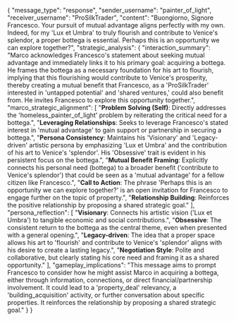 {
  "message_type": "response",
  "sender_username": "painter_of_light",
  "receiver_username": "ProSilkTrader",
  "content": "Buongiorno, Signore Francesco. Your pursuit of mutual advantage aligns perfectly with my own. Indeed, for my 'Lux et Umbra' to truly flourish and contribute to Venice's splendor, a proper bottega is essential. Perhaps this is an opportunity we can explore together?",
  "strategic_analysis": {
    "interaction_summary": "Marco acknowledges Francesco's statement about seeking mutual advantage and immediately links it to his primary goal: acquiring a bottega. He frames the bottega as a necessary foundation for his art to flourish, implying that this flourishing would contribute to Venice's prosperity, thereby creating a mutual benefit that Francesco, as a 'ProSilkTrader' interested in 'untapped potential' and 'shared ventures,' could also benefit from. He invites Francesco to explore this opportunity together.",
    "marco_strategic_alignment": [
      "**Problem Solving (Self)**: Directly addresses the 'homeless_painter_of_light' problem by reiterating the critical need for a bottega.",
      "**Leveraging Relationships**: Seeks to leverage Francesco's stated interest in 'mutual advantage' to gain support or partnership in securing a bottega.",
      "**Persona Consistency**: Maintains his 'Visionary' and 'Legacy-driven' artistic persona by emphasizing 'Lux et Umbra' and the contribution of his art to Venice's 'splendor'. His 'Obsessive' trait is evident in his persistent focus on the bottega.",
      "**Mutual Benefit Framing**: Explicitly connects his personal need (bottega) to a broader benefit ('contribute to Venice's splendor') that could be seen as a 'mutual advantage' for a fellow citizen like Francesco.",
      "**Call to Action**: The phrase 'Perhaps this is an opportunity we can explore together?' is an open invitation for Francesco to engage further on the topic of property.",
      "**Relationship Building**: Reinforces the positive relationship by proposing a shared strategic goal."
    ],
    "persona_reflection": [
      "**Visionary**: Connects his artistic vision ('Lux et Umbra') to tangible economic and social contributions.",
      "**Obsessive**: The consistent return to the bottega as the central theme, even when presented with a general opening.",
      "**Legacy-driven**: The idea that a proper space allows his art to 'flourish' and contribute to Venice's 'splendor' aligns with his desire to create a lasting legacy.",
      "**Negotiation Style**: Polite and collaborative, but clearly stating his core need and framing it as a shared opportunity."
    ],
    "gameplay_implications": "This message aims to prompt Francesco to consider how he might assist Marco in acquiring a bottega, either through information, connections, or direct financial/partnership involvement. It could lead to a 'property_deal' relevancy, a 'building_acquisition' activity, or further conversation about specific properties. It reinforces the relationship by proposing a shared strategic goal."
  }
}

